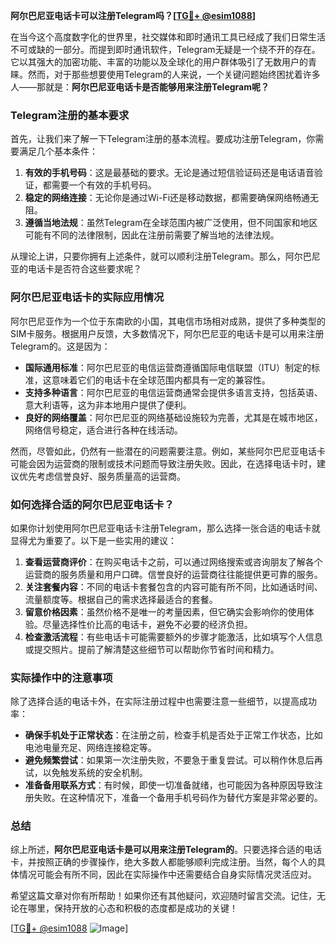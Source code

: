 **阿尔巴尼亚电话卡可以注册Telegram吗？[[TG💪+ @esim1088](https://t.me/s/esim1088)]**

在当今这个高度数字化的世界里，社交媒体和即时通讯工具已经成了我们日常生活不可或缺的一部分。而提到即时通讯软件，Telegram无疑是一个绕不开的存在。它以其强大的加密功能、丰富的功能以及全球化的用户群体吸引了无数用户的青睐。然而，对于那些想要使用Telegram的人来说，一个关键问题始终困扰着许多人——那就是：**阿尔巴尼亚电话卡是否能够用来注册Telegram呢？**

### Telegram注册的基本要求

首先，让我们来了解一下Telegram注册的基本流程。要成功注册Telegram，你需要满足几个基本条件：

1. **有效的手机号码**：这是最基础的要求。无论是通过短信验证码还是电话语音验证，都需要一个有效的手机号码。
2. **稳定的网络连接**：无论你是通过Wi-Fi还是移动数据，都需要确保网络畅通无阻。
3. **遵循当地法规**：虽然Telegram在全球范围内被广泛使用，但不同国家和地区可能有不同的法律限制，因此在注册前需要了解当地的法律法规。

从理论上讲，只要你拥有上述条件，就可以顺利注册Telegram。那么，阿尔巴尼亚的电话卡是否符合这些要求呢？

### 阿尔巴尼亚电话卡的实际应用情况

阿尔巴尼亚作为一个位于东南欧的小国，其电信市场相对成熟，提供了多种类型的SIM卡服务。根据用户反馈，大多数情况下，阿尔巴尼亚的电话卡是可以用来注册Telegram的。这是因为：

- **国际通用标准**：阿尔巴尼亚的电信运营商遵循国际电信联盟（ITU）制定的标准，这意味着它们的电话卡在全球范围内都具有一定的兼容性。
- **支持多种语言**：阿尔巴尼亚的电信运营商通常会提供多语言支持，包括英语、意大利语等，这为非本地用户提供了便利。
- **良好的网络覆盖**：阿尔巴尼亚的网络基础设施较为完善，尤其是在城市地区，网络信号稳定，适合进行各种在线活动。

然而，尽管如此，仍然有一些潜在的问题需要注意。例如，某些阿尔巴尼亚电话卡可能会因为运营商的限制或技术问题而导致注册失败。因此，在选择电话卡时，建议优先考虑信誉良好、服务质量高的运营商。

### 如何选择合适的阿尔巴尼亚电话卡？

如果你计划使用阿尔巴尼亚电话卡注册Telegram，那么选择一张合适的电话卡就显得尤为重要了。以下是一些实用的建议：

1. **查看运营商评价**：在购买电话卡之前，可以通过网络搜索或咨询朋友了解各个运营商的服务质量和用户口碑。信誉良好的运营商往往能提供更可靠的服务。
2. **关注套餐内容**：不同的电话卡套餐包含的内容可能有所不同，比如通话时间、流量额度等。根据自己的需求选择最适合的套餐。
3. **留意价格因素**：虽然价格不是唯一的考量因素，但它确实会影响你的使用体验。尽量选择性价比高的电话卡，避免不必要的经济负担。
4. **检查激活流程**：有些电话卡可能需要额外的步骤才能激活，比如填写个人信息或提交照片。提前了解清楚这些细节可以帮助你节省时间和精力。

### 实际操作中的注意事项

除了选择合适的电话卡外，在实际注册过程中也需要注意一些细节，以提高成功率：

- **确保手机处于正常状态**：在注册之前，检查手机是否处于正常工作状态，比如电池电量充足、网络连接稳定等。
- **避免频繁尝试**：如果第一次注册失败，不要急于重复尝试。可以稍作休息后再试，以免触发系统的安全机制。
- **准备备用联系方式**：有时候，即使一切准备就绪，也可能因为各种原因导致注册失败。在这种情况下，准备一个备用手机号码作为替代方案是非常必要的。

### 总结

综上所述，**阿尔巴尼亚电话卡是可以用来注册Telegram的**。只要选择合适的电话卡，并按照正确的步骤操作，绝大多数人都能够顺利完成注册。当然，每个人的具体情况可能会有所不同，因此在实际操作中还需要结合自身实际情况灵活应对。

希望这篇文章对你有所帮助！如果你还有其他疑问，欢迎随时留言交流。记住，无论在哪里，保持开放的心态和积极的态度都是成功的关键！

[[TG💪+ @esim1088](https://t.me/s/esim1088) ![Image](https://i.postimg.cc/4NQfJmqS/Snipaste-2025-05-13-00-14-12.png)]